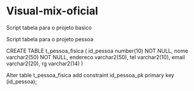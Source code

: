 # Visual-mix-oficial
Script tabela para o projeto basico





Script tabela para o projeto pessoa

CREATE TABLE t_pessoa_fisica
(
id_pessoa number(10) NOT NULL,
nome varchar2(50) NOT NULL,
endereco varchar2(50),
tel varchar2(10),
email varchar2(20),
rg varchar2(14)   )

Alter table t_pessoa_fisica add constraint id_pessoa_pk primary key (id_pessoa);
